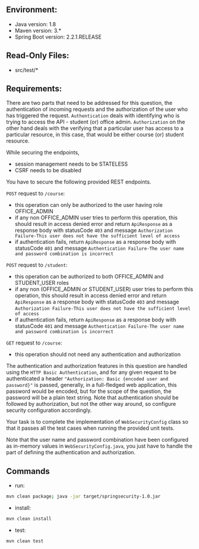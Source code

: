 ## Environment:
- Java version: 1.8
- Maven version: 3.*
- Spring Boot version: 2.2.1.RELEASE

## Read-Only Files:
- src/test/*


## Requirements:
There are two parts that need to be addressed for this question, the authentication of incoming requests and the authorization of the user who has triggered the request.
`Authentication` deals with identifying who is trying to access the API - student (or) office admin.
`Authorization` on the other hand deals with the verifying that a particular user has access to a particular resource, in this case, that would be either course (or) student resource.

While securing the endpoints,

* session management needs to be STATELESS
* CSRF needs to be disabled 

You have to secure the following provided REST endpoints.

`POST` request to `/course`:
* this operation can only be authorized to the user having role OFFICE_ADMIN
* if any non OFFICE_ADMIN user tries to perform this operation, this should result in access denied error and return `ApiResponse` as a response body with statusCode `403` and message `Authorization Failure-This user does not have the sufficient level of access`
* if authentication fails, return `ApiResponse` as a response body with statusCode `401` and message `Authentication Failure-The user name and password combination is incorrect`

`POST` request to `/student`:
* this operation can be authorized to both OFFICE_ADMIN and STUDENT_USER roles
* if any non (OFFICE_ADMIN or STUDENT_USER) user tries to perform this operation, this should result in access denied error and return `ApiResponse` as a response body with statusCode `403` and message `Authorization Failure-This user does not have the sufficient level of access`
* if authentication fails, return `ApiResponse` as a response body with statusCode `401` and message `Authentication Failure-The user name and password combination is incorrect`


`GET` request to `/course`:
* this operation should not need any authentication and authorization

The authentication and authorization features in this question are handled using the `HTTP Basic Authentication`, and for any given request to be authenticated a header `"Authorization: Basic {encoded user and password}"` is passed, generally, in a full-fledged web application, this password would be encoded, but for the scope of the question, the password will be a plain text string. Note that authentication should be followed by authorization, but not the other way around, so configure security configuration accordingly.
 
Your task is to complete the implementation of `WebSecurityConfig` class so that it passes all the test cases when running the provided unit tests.
 
Note that the user name and password combination have been configured as in-memory values in `WebSecurityConfig.java`, you just have to handle the part of defining the authentication and authorization.

## Commands
- run: 
```bash
mvn clean package; java -jar target/springsecurity-1.0.jar
```
- install: 
```bash
mvn clean install
```
- test: 
```bash
mvn clean test
```
